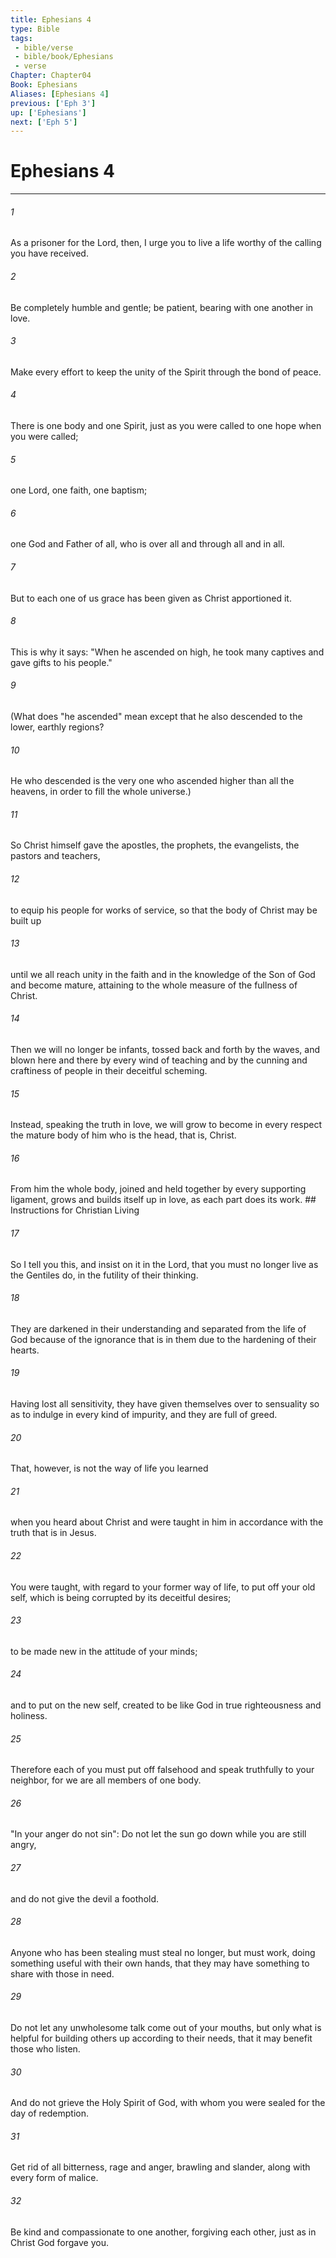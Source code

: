 ```yaml
---
title: Ephesians 4
type: Bible
tags:
 - bible/verse
 - bible/book/Ephesians
 - verse
Chapter: Chapter04
Book: Ephesians
Aliases: [Ephesians 4]
previous: ['Eph 3']
up: ['Ephesians']
next: ['Eph 5']
---
```

# Ephesians 4

***


###### 1 
As a prisoner for the Lord, then, I urge you to live a life worthy of the calling you have received. 

###### 2 
Be completely humble and gentle; be patient, bearing with one another in love. 

###### 3 
Make every effort to keep the unity of the Spirit through the bond of peace. 

###### 4 
There is one body and one Spirit, just as you were called to one hope when you were called; 

###### 5 
one Lord, one faith, one baptism; 

###### 6 
one God and Father of all, who is over all and through all and in all. 

###### 7 
But to each one of us grace has been given as Christ apportioned it. 

###### 8 
This is why it says: "When he ascended on high, he took many captives and gave gifts to his people." 

###### 9 
(What does "he ascended" mean except that he also descended to the lower, earthly regions? 

###### 10 
He who descended is the very one who ascended higher than all the heavens, in order to fill the whole universe.) 

###### 11 
So Christ himself gave the apostles, the prophets, the evangelists, the pastors and teachers, 

###### 12 
to equip his people for works of service, so that the body of Christ may be built up 

###### 13 
until we all reach unity in the faith and in the knowledge of the Son of God and become mature, attaining to the whole measure of the fullness of Christ. 

###### 14 
Then we will no longer be infants, tossed back and forth by the waves, and blown here and there by every wind of teaching and by the cunning and craftiness of people in their deceitful scheming. 

###### 15 
Instead, speaking the truth in love, we will grow to become in every respect the mature body of him who is the head, that is, Christ. 

###### 16 
From him the whole body, joined and held together by every supporting ligament, grows and builds itself up in love, as each part does its work. ## Instructions for Christian Living 

###### 17 
So I tell you this, and insist on it in the Lord, that you must no longer live as the Gentiles do, in the futility of their thinking. 

###### 18 
They are darkened in their understanding and separated from the life of God because of the ignorance that is in them due to the hardening of their hearts. 

###### 19 
Having lost all sensitivity, they have given themselves over to sensuality so as to indulge in every kind of impurity, and they are full of greed. 

###### 20 
That, however, is not the way of life you learned 

###### 21 
when you heard about Christ and were taught in him in accordance with the truth that is in Jesus. 

###### 22 
You were taught, with regard to your former way of life, to put off your old self, which is being corrupted by its deceitful desires; 

###### 23 
to be made new in the attitude of your minds; 

###### 24 
and to put on the new self, created to be like God in true righteousness and holiness. 

###### 25 
Therefore each of you must put off falsehood and speak truthfully to your neighbor, for we are all members of one body. 

###### 26 
"In your anger do not sin": Do not let the sun go down while you are still angry, 

###### 27 
and do not give the devil a foothold. 

###### 28 
Anyone who has been stealing must steal no longer, but must work, doing something useful with their own hands, that they may have something to share with those in need. 

###### 29 
Do not let any unwholesome talk come out of your mouths, but only what is helpful for building others up according to their needs, that it may benefit those who listen. 

###### 30 
And do not grieve the Holy Spirit of God, with whom you were sealed for the day of redemption. 

###### 31 
Get rid of all bitterness, rage and anger, brawling and slander, along with every form of malice. 

###### 32 
Be kind and compassionate to one another, forgiving each other, just as in Christ God forgave you. 
